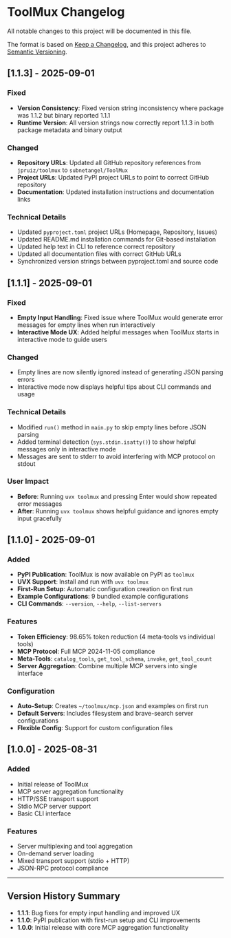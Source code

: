 # ToolMux Changelog

All notable changes to this project will be documented in this file.

The format is based on [Keep a Changelog](https://keepachangelog.com/en/1.0.0/),
and this project adheres to [Semantic Versioning](https://semver.org/spec/v2.0.0.html).

## [1.1.3] - 2025-09-01

### Fixed
- **Version Consistency**: Fixed version string inconsistency where package was 1.1.2 but binary reported 1.1.1
- **Runtime Version**: All version strings now correctly report 1.1.3 in both package metadata and binary output

### Changed
- **Repository URLs**: Updated all GitHub repository references from `jpruiz/toolmux` to `subnetangel/ToolMux`
- **Project URLs**: Updated PyPI project URLs to point to correct GitHub repository
- **Documentation**: Updated installation instructions and documentation links

### Technical Details
- Updated `pyproject.toml` project URLs (Homepage, Repository, Issues)
- Updated README.md installation commands for Git-based installation
- Updated help text in CLI to reference correct repository
- Updated all documentation files with correct GitHub URLs
- Synchronized version strings between pyproject.toml and source code

## [1.1.1] - 2025-09-01

### Fixed
- **Empty Input Handling**: Fixed issue where ToolMux would generate error messages for empty lines when run interactively
- **Interactive Mode UX**: Added helpful messages when ToolMux starts in interactive mode to guide users

### Changed
- Empty lines are now silently ignored instead of generating JSON parsing errors
- Interactive mode now displays helpful tips about CLI commands and usage

### Technical Details
- Modified `run()` method in `main.py` to skip empty lines before JSON parsing
- Added terminal detection (`sys.stdin.isatty()`) to show helpful messages only in interactive mode
- Messages are sent to stderr to avoid interfering with MCP protocol on stdout

### User Impact
- **Before**: Running `uvx toolmux` and pressing Enter would show repeated error messages
- **After**: Running `uvx toolmux` shows helpful guidance and ignores empty input gracefully

## [1.1.0] - 2025-09-01

### Added
- **PyPI Publication**: ToolMux is now available on PyPI as `toolmux`
- **UVX Support**: Install and run with `uvx toolmux`
- **First-Run Setup**: Automatic configuration creation on first run
- **Example Configurations**: 9 bundled example configurations
- **CLI Commands**: `--version`, `--help`, `--list-servers`

### Features
- **Token Efficiency**: 98.65% token reduction (4 meta-tools vs individual tools)
- **MCP Protocol**: Full MCP 2024-11-05 compliance
- **Meta-Tools**: `catalog_tools`, `get_tool_schema`, `invoke`, `get_tool_count`
- **Server Aggregation**: Combine multiple MCP servers into single interface

### Configuration
- **Auto-Setup**: Creates `~/toolmux/mcp.json` and examples on first run
- **Default Servers**: Includes filesystem and brave-search server configurations
- **Flexible Config**: Support for custom configuration files

## [1.0.0] - 2025-08-31

### Added
- Initial release of ToolMux
- MCP server aggregation functionality
- HTTP/SSE transport support
- Stdio MCP server support
- Basic CLI interface

### Features
- Server multiplexing and tool aggregation
- On-demand server loading
- Mixed transport support (stdio + HTTP)
- JSON-RPC protocol compliance

---

## Version History Summary

- **1.1.1**: Bug fixes for empty input handling and improved UX
- **1.1.0**: PyPI publication with first-run setup and CLI improvements  
- **1.0.0**: Initial release with core MCP aggregation functionality